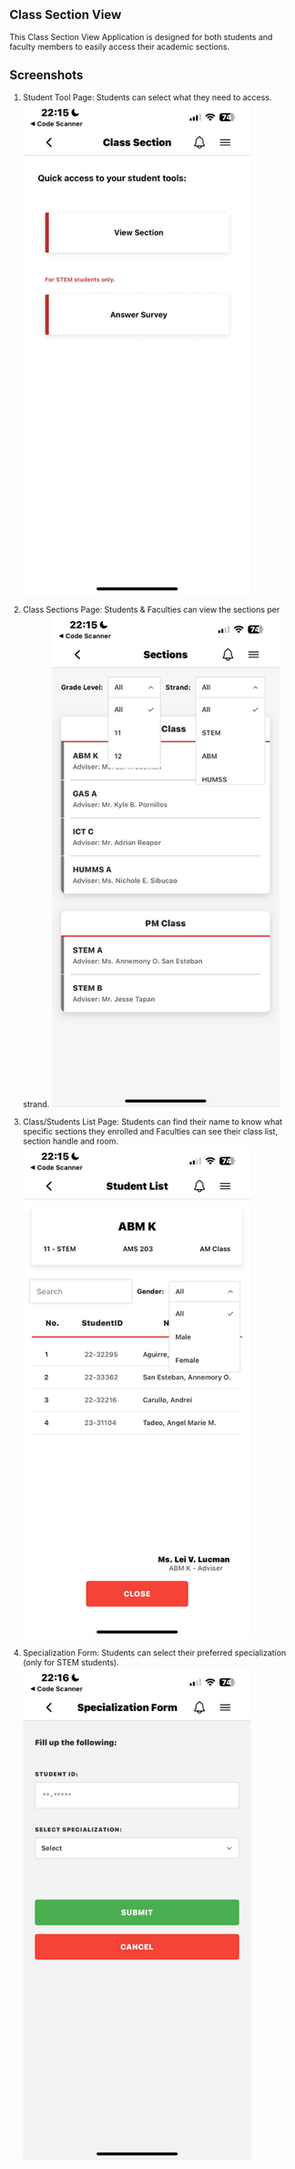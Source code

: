 ## Class Section View

This Class Section View Application is designed for both students and faculty members to easily access their academic sections.

## Screenshots

1. Student Tool Page:  Students can select what they need to access.
    <img src="./screenshots/studentTool.jpg" alt="Student Tool" width="400"/>

2. Class Sections Page:  Students & Faculties can view the sections per strand.
    <img src="./screenshots/sections.jpg" alt="Class Sections" width="400"/>

3. Class/Students List Page:  Students can find their name to know what specific sections they enrolled and Faculties can see their class list, section handle and room.
    <img src="./screenshots/classList.jpg" alt="Class/Students List" width="400"/>

4. Specialization Form:  Students can select their preferred specialization (only for STEM students).
    <img src="./screenshots/specializationForm.jpg" alt="Specialization Form" width="400"/>